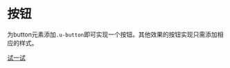 # 按钮

为button元素添加`.u-button`即可实现一个按钮。其他效果的按钮实现只需添加相应的样式。




[试一试](http://design.yyuap.com/dist/pages/webIDE/index.html#/demos/ui/button)